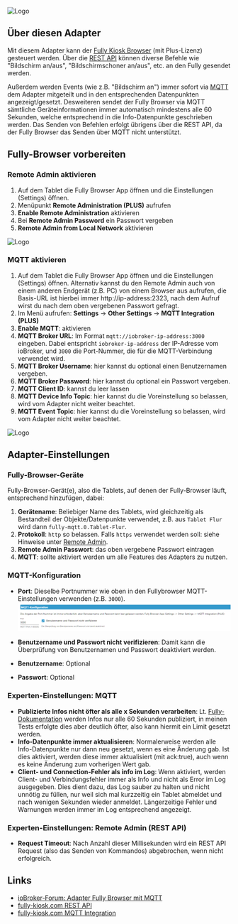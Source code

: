 ![Logo](../../admin/fully.png)

## Über diesen Adapter

Mit diesem Adapter kann der [Fully Kiosk Browser](https://www.fully-kiosk.com) (mit Plus-Lizenz) gesteuert werden. Über die [REST API](https://www.fully-kiosk.com/en/#rest) können diverse Befehle wie "Bildschirm an/aus", "Bildschirmschoner an/aus", etc. an den Fully gesendet werden.

Außerdem werden Events (wie z.B. "Bildschirm an") immer sofort via [MQTT](https://www.fully-kiosk.com/en/#mqtt) dem Adapter mitgeteilt und in den entsprechenden Datenpunkten angezeigt/gesetzt. Desweiteren sendet der Fully Browser via MQTT sämtliche Geräteinformationen immer automatisch mindestens alle 60 Sekunden, welche entsprechend in die Info-Datenpunkte geschrieben werden. Das Senden von Befehlen erfolgt übrigens über die REST API, da der Fully Browser das Senden über MQTT nicht unterstützt.

## Fully-Browser vorbereiten

### Remote Admin aktivieren
1. Auf dem Tablet die Fully Browser App öffnen und die Einstellungen (Settings) öffnen.
1. Menüpunkt **Remote Administration (PLUS)** aufrufen
1. **Enable Remote Administration** aktivieren
1. Bei **Remote Admin Password** ein Passwort vergeben
1. **Remote Admin from Local Network** aktivieren

![Logo](../_img/fully-browser-settings-remote-admin.png)

### MQTT aktivieren
1. Auf dem Tablet die Fully Browser App öffnen und die Einstellungen (Settings) öffnen. Alternativ kannst du den Remote Admin auch von einem anderen Endgerät (z.B. PC) von einem Browser aus aufrufen, die Basis-URL ist hierbei immer http://ip-address:2323, nach dem Aufruf wirst du nach dem oben vergebenen Passwort gefragt.
2. Im Menü aufrufen: **Settings** -> **Other Settings** -> **MQTT Integration (PLUS)**
3. **Enable MQTT**: aktivieren
4. **MQTT Broker URL**: Im Format `mqtt://iobroker-ip-address:3000` eingeben. Dabei entspricht `iobroker-ip-address` der IP-Adresse vom ioBroker, und `3000` die Port-Nummer, die für die MQTT-Verbindung verwendet wird. 
5. **MQTT Broker Username**: hier kannst du optional einen Benutzernamen vergeben.
6. **MQTT Broker Password**: hier kannst du optional ein Passwort vergeben.
7. **MQTT Client ID**: kannst du leer lassen
8. **MQTT Device Info Topic**: hier kannst du die Voreinstellung so belassen, wird vom Adapter nicht weiter beachtet.
8. **MQTT Event Topic**: hier kannst du die Voreinstellung so belassen, wird vom Adapter nicht weiter beachtet.

![Logo](../_img/fully-browser-settings-mqtt.png)


## Adapter-Einstellungen

### Fully-Browser-Geräte
Fully-Browser-Gerät(e), also die Tablets, auf denen der Fully-Browser läuft, entsprechend hinzufügen, dabei:
1. **Gerätename**: Beliebiger Name des Tablets, wird gleichzeitig als Bestandteil der Objekte/Datenpunkte verwendet, z.B. aus `Tablet Flur` wird dann `fully-mqtt.0.Tablet-Flur`.
1. **Protokoll**: `http` so belassen. Falls `https` verwendet werden soll: siehe Hinweise unter [Remote Admin](https://www.fully-kiosk.com/en/#remoteadmin).
1. **Remote Admin Passwort**: das oben vergebene Passwort eintragen
1. **MQTT**: sollte aktiviert werden um alle Features des Adapters zu nutzen.

### MQTT-Konfiguration
 * **Port**: Dieselbe Portnummer wie oben in den Fullybrowser MQTT-Einstellungen verwenden (z.B. `3000`).
![Logo](../_img/mqtt_adapter.png)
   
 * **Benutzername und Passwort nicht verifizieren**: Damit kann die Überprüfung von Benutzernamen und Passwort deaktiviert werden.
 * **Benutzername**: Optional
 * **Passwort**: Optional

### Experten-Einstellungen: MQTT
 * **Publizierte Infos nicht öfter als alle x Sekunden verarbeiten**: Lt. [Fully-Dokumentation](https://www.fully-kiosk.com/en/#mqtt) werden Infos nur alle 60 Sekunden publiziert, in meinen Tests erfolgte dies aber deutlich öfter, also kann hiermit ein Limit gesetzt werden.
 * **Info-Datenpunkte immer aktualisieren**: Normalerweise werden alle Info-Datenpunkte nur dann neu gesetzt, wenn es eine Änderung gab. Ist dies aktiviert, werden diese immer aktualisiert (mit ack:true), auch wenn es keine Änderung zum vorherigen Wert gab.
 * **Client- und Connection-Fehler als info im Log**: Wenn aktiviert, werden Client- und Verbindungsfehler immer als Info und nicht als Error im Log ausgegeben. Dies dient dazu, das Log sauber zu halten und nicht unnötig zu füllen, nur weil sich mal kurzzeitig ein Tablet abmeldet und nach wenigen Sekunden wieder anmeldet. Längerzeitige Fehler und Warnungen werden immer im Log entsprechend angezeigt.

### Experten-Einstellungen: Remote Admin (REST API)
 * **Request Timeout**: Nach Anzahl dieser Millisekunden wird ein REST API Request (also das Senden von Kommandos) abgebrochen, wenn nicht erfolgreich.

 ## Links

* [ioBroker-Forum: Adapter Fully Browser mit MQTT](https://forum.iobroker.net/topic/69729/)
* [fully-kiosk.com REST API](https://www.fully-kiosk.com/en/#rest)
* [fully-kiosk.com MQTT Integration](https://www.fully-kiosk.com/en/#mqtt)
